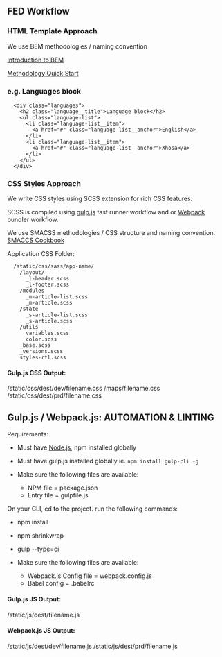 FED Workflow
------------------

### HTML Template Approach
  We use BEM methodologies / naming convention

  [Introduction to BEM](http://getbem.com/introduction/)

  [Methodology Quick Start](https://en.bem.info/methodology/quick-start/)


### e.g. Languages block
  ```
    <div class="languages">
      <h2 class="language__title">Language block</h2>
      <ul class="language-list">
        <li class="language-list__item">
          <a href="#" class="language-list__anchor">English</a>
        </li>
        <li class="language-list__item">
          <a href="#" class="language-list__anchor">Xhosa</a>
        </li>
      </ul>
    </div>
  ```

### CSS Styles Approach
  We write CSS styles using SCSS extension for rich CSS features.

  SCSS is compiled using [gulp.js](https://gulpjs.com/) tast runner workflow and or [Webpack](webpack.js) bundler workflow.

  We use SMACSS methodologies / CSS structure and naming convention.
  [SMACCS Cookbook](  https://smacss.com/book/)

  Application CSS Folder:
  ```
    /static/css/sass/app-name/
      /layout/
        _l-header.scss
        _l-footer.scss
      /modules
        _m-article-list.scss
        _m-article.scss
      /state
        _s-article-list.scss
        _s-article.scss
      /utils
        variables.scss
        color.scss
      _base.scss
      _versions.scss
      styles-rtl.scss
  ```


#### Gulp.js CSS Output:

  /static/css/dest/dev/filename.css
    /maps/filename.css
  /static/css/dest/prd/filename.css



Gulp.js / Webpack.js: AUTOMATION & LINTING
----------------------------------------
  Requirements:
  * Must have [Node.js](https://nodejs.org/en/), npm installed globally
  * Must have gulp.js installed globally ie. `npm install gulp-cli -g`

  * Make sure the following files are available:
    * NPM file = package.json
    * Entry file = gulpfile.js

  On your CLI, cd to the project.
  run the following commands:
  * npm install
  * npm shrinkwrap
  * gulp --type=ci


  * Make sure the following files are available:
    * Webpack.js Config file = webpack.config.js
    * Babel config = .babelrc

#### Gulp.js JS Output:
  /static/js/dest/filename.js

#### Webpack.js JS Output:
  /static/js/dest/dev/filename.js
  /static/js/dest/prd/filename.js
